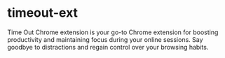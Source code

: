 # timeout-ext

Time Out Chrome extension is your go-to Chrome extension for boosting productivity and maintaining focus during your online sessions. Say goodbye to distractions and regain control over your browsing habits.
